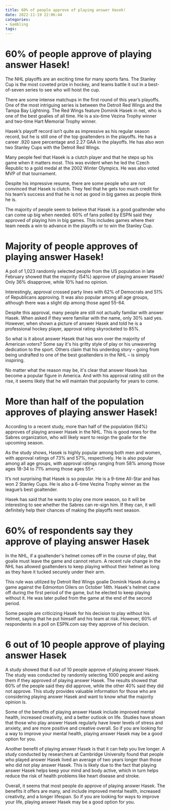 ```yaml
---
title: 60% of people approve of playing answer Hasek!
date: 2022-11-19 22:06:44
categories:
- Gambling
tags:
---
```



#  60% of people approve of playing answer Hasek!

The NHL playoffs are an exciting time for many sports fans. The Stanley Cup is the most coveted prize in hockey, and teams battle it out in a best-of-seven series to see who will hoist the cup.

There are some intense matchups in the first round of this year’s playoffs. One of the most intriguing series is between the Detroit Red Wings and the Tampa Bay Lightning. The Red Wings feature Dominik Hasek in net, who is one of the best goalies of all time. He is a six-time Vezina Trophy winner and two-time Hart Memorial Trophy winner.

Hasek’s playoff record isn’t quite as impressive as his regular season record, but he is still one of the top goaltenders in the playoffs. He has a career .920 save percentage and 2.27 GAA in the playoffs. He has also won two Stanley Cups with the Detroit Red Wings.

Many people feel that Hasek is a clutch player and that he steps up his game when it matters most. This was evident when he led the Czech Republic to a gold medal at the 2002 Winter Olympics. He was also voted MVP of that tournament.

Despite his impressive resume, there are some people who are not convinced that Hasek is clutch. They feel that he gets too much credit for his team’s success and that he is not as good in big games as people think he is.

The majority of people seem to believe that Hasek is a good goaltender who can come up big when needed. 60% of fans polled by ESPN said they approved of playing him in big games. This includes games where their team needs a win to advance in the playoffs or to win the Stanley Cup.

#  Majority of people approves of playing answer Hasek!

A poll of 1,023 randomly selected people from the US population in late February showed that the majority (54%) approve of playing answer Hasek! Only 36% disapprove, while 10% had no opinion.

Interestingly, approval crossed party lines with 62% of Democrats and 51% of Republicans approving. It was also popular among all age groups, although there was a slight dip among those aged 55-64.

Despite this approval, many people are still not actually familiar with answer Hasek. When asked if they were familiar with the name, only 30% said yes. However, when shown a picture of answer Hasek and told he is a professional hockey player, approval rating skyrocketed to 85%.

So what is it about answer Hasek that has won over the majority of American voters? Some say it's his gritty style of play or his unwavering dedication to the sport. Others claim that his underdog story – going from being undrafted to one of the best goaltenders in the NHL – is simply inspiring.

No matter what the reason may be, it's clear that answer Hasek has become a popular figure in America. And with his approval rating still on the rise, it seems likely that he will maintain that popularity for years to come.

#  More than half of the population approves of playing answer Hasek!

According to a recent study, more than half of the population (64%) approves of playing answer Hasek in the NHL. This is good news for the Sabres organization, who will likely want to resign the goalie for the upcoming season.

As the study shows, Hasek is highly popular among both men and women, with approval ratings of 73% and 57%, respectively. He is also popular among all age groups, with approval ratings ranging from 58% among those ages 18-34 to 71% among those ages 55+.

It’s not surprising that Hasek is so popular. He is a 9-time All-Star and has won 2 Stanley Cups. He is also a 6-time Vezina Trophy winner as the league’s best goaltender.

Hasek has said that he wants to play one more season, so it will be interesting to see whether the Sabres can re-sign him. If they can, it will definitely help their chances of making the playoffs next season.

#  60% of respondents say they approve of playing answer Hasek

In the NHL, if a goaltender's helmet comes off in the course of play, that goalie must leave the game and cannot return. A recent rule change in the NHL has allowed goaltenders to keep playing without their helmet as long as they have it tucked securely under their arm.

This rule was utilized by Detroit Red Wings goalie Dominik Hasek during a game against the Edmonton Oilers on October 14th. Hasek's helmet came off during the first period of the game, but he elected to keep playing without it. He was later pulled from the game at the end of the second period.

Some people are criticizing Hasek for his decision to play without his helmet, saying that he put himself and his team at risk. However, 60% of respondents in a poll on ESPN.com say they approve of his decision.

#  6 out of 10 people approve of playing answer Hasek

A study showed that 6 out of 10 people approve of playing answer Hasek. The study was conducted by randomly selecting 1000 people and asking them if they approved of playing answer Hasek. The results showed that 60% of the people said they did approve, while the other 40% said they did not approve. This study provides valuable information for those who are considering playing answer Hasek and want to know what the majority opinion is.

Some of the benefits of playing answer Hasek include improved mental health, increased creativity, and a better outlook on life. Studies have shown that those who play answer Hasek regularly have lower levels of stress and anxiety, and are more positive and creative overall. So if you are looking for a way to improve your mental health, playing answer Hasek may be a good option for you.

Another benefit of playing answer Hasek is that it can help you live longer. A study conducted by researchers at Cambridge University found that people who played answer Hasek lived an average of two years longer than those who did not play answer Hasek. This is likely due to the fact that playing answer Hasek helps keep your mind and body active, which in turn helps reduce the risk of health problems like heart disease and stroke.

Overall, it seems that most people do approve of playing answer Hasek. The benefits it offers are many, and include improved mental health, increased creativity, and a longer lifespan. So if you are looking for ways to improve your life, playing answer Hasek may be a good option for you.